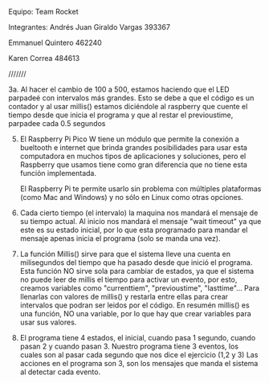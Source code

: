 Equipo: Team Rocket

Integrantes: 
Andrés Juan Giraldo Vargas 393367

Emmanuel Quintero 462240

Karen Correa 484613

///////

3a. Al hacer el cambio de 100 a 500, estamos haciendo que el LED parpadeé con intervalos más grandes. Esto se debe a que el código es un contador y al usar millis() estamos diciéndole al raspberry que cuente el tiempo desde que inicia el programa y que al restar el previoustime, parpadee cada 0.5 segundos 


5. El Raspberry Pi Pico W tiene un módulo que permite la conexión a bueltooth e internet que brinda grandes posibilidades para usar esta computadora en muchos tipos de aplicaciones y soluciones, pero el Raspberry que usamos tiene  como gran diferencia que no tiene esta función implementada.

   El Raspberry Pi te permite usarlo sin problema con múltiples plataformas (como Mac and Windows) y no sólo en Linux como otras opciones.
   
6. Cada cierto tiempo (el intervalo) la maquina nos mandará el mensaje de su tiempo actual. Al inicio nos mandará el mensaje "wait timeout" ya que este es su estado inicial, por lo que esta programado para mandar el mensaje apenas inicia el programa (solo se manda una vez).

7. La función Millis() sirve para que el sistema lleve una cuenta en milisegundos del tiempo que ha pasado desde que inició el programa. Esta función NO sirve sola para cambiar de estados, ya que el sistema no puede leer de millis el tiempo para activar un evento, por esto, creamos variables como "currenttiem", "previoustime", "lasttime"... Para llenarlas con valores de millis() y restarla entre ellas para crear intervalos que podran ser leidos por el código. En resumén millis() es una función, NO una variable, por lo que hay que crear variables para usar sus valores.
   
8. El programa tiene 4 estados, el inicial, cuando pasa 1 segundo, cuando pasan 2 y cuando pasan 3.
   Nuestro programa tiene 3 eventos, los cuales son al pasar cada segundo que nos dice el ejercicio (1,2 y 3)
   Las acciones en el programa son 3, son los mensajes que manda el sistema al detectar cada evento.
   
